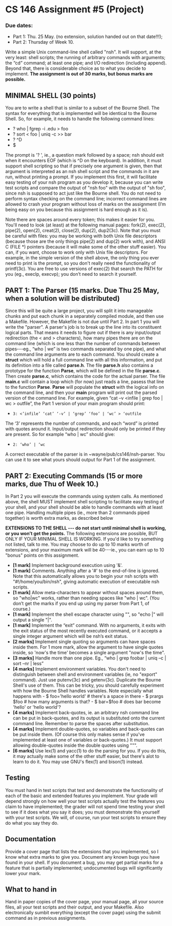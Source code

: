 # CS 146 Assignment #5 (Project)

### Due dates:
 - Part 1: Thu. 25  May.  (no extension, solution handed out on that date!!!);
 - Part 2: Thursday  of Week 10.

Write a simple Unix command-line shell called "nsh". It will support, at the very least: shell scripts; the running of arbitrary commands with arguments; the “cd” command; at least one pipe; and I/O redirection (including append). Beyond that, there is considerable choice as to what you decide to implement. **The assignment is out of 30 marks, but bonus marks are possible.**

## MINIMAL SHELL (30 points)
You are to write a shell that is similar to a subset of the Bourne Shell. The syntax for everything that is implemented will be identical to the Bourne Shell. So, for example, it needs to handle the following command lines:
  - ? who | fgrep -i .edu > foo
  - ? sort < foo | uniq -c >> bar
  - ? ^D
  - $

The prompt is '? ', ie., a question mark followed by a space; nsh should exit when it encounters EOF (which is ^D on the keyboard). In addition, it must support shell scripting so that if precisely one argument is given, then that argument is interpreted as an nsh shell script and the commands in it are run, without printing a prompt. If you implement this first, it will facilitate easy testing of your nsh program as you develop it, because you can write test scripts and compare the output of "nsh foo" with the output of "sh foo", since nsh is supposed to act just like the Bourne shell. You do not need to perform syntax checking on the command line; incorrect command lines are allowed to crash your program without loss of marks on the assignment (I’m being easy on you because this assignment is hard enough as it is).

Note there are spaces around every token; this makes it easier for you. You'll need to look (at least) at the following manual pages: fork(2), exec(2), pipe(2), open(2), creat(2), close(2), dup(2), dup2(3c). Note that you must be careful with files: you may be working with both Unix file descriptors (because those are the only things pipe(2) and dup(2) work with), and ANSI C (FILE *) pointers (because it will make some of the other stuff easier). You can, if you want, choose to work only with Unix file descriptors. For example, in the simple version of the shell above, the only thing you ever need to print is the prompt, so you don't really need the functionality of printf(3c). You are free to use versions of exec(2) that search the PATH for you (eg., execlp, execvp); you don’t need to search it yourself.

## PART 1: The Parser (15 marks. Due Thu 25 May, when a solution will be distributed)
Since this will be quite a large project, you will split it into manageable chunks and put each chunk in a separately compiled module, and then use a Makefile. However, the Makefile is not due until Part 2. In part 1 you will write the "parser". A parser's job is to break up the line into its constituent logical parts. That means it needs to figure out if there is any input/output redirection (the < and > characters), how many pipes there are on the command line (which is one less than the number of commands between pipes---eg., “who | we” is two commands separated by one pipe), and what the command line arguments are to each command. You should create a **struct** which will hold a full command line with all this information, and put its definition into a file called **parse.h**. The file **parse.h** also contains a prototype for the function **Parse**, which will be defined in the file **parse.c**. Then create **parse.c**, which contains the code for the actual parser. The file **main.c** will contain a loop which (for now) just reads a line, pasess that line to the function **Parse**. **Parse** will populate the **struct** with the logical info on the command line, and then your **main** program will print out the parsed version of the command line. For example, given “cat –v <infile | grep foo | wc > outfile”, the Part 1 version of your main program should print:
  - `3: <’infile’ ‘cat’ ‘-v’ | ‘grep’ ‘foo’ | ‘wc’ > ‘outfile`

The ‘3’ represents the number of commands, and each “word” is printed with quotes around it. Input/output redirection should only be printed if they are present. So for example “who | wc” should give:
  - `2: ‘who’ | ‘wc`

A correct executable of the parser is in ~wayne/pub/cs146/nsh-parser. You can use it to see what yours should output for Part 1 of the assignment.


## PART 2: Executing Commands (15 or more marks, due Thu of Week 10.)
In Part 2 you will execute the commands using system calls. As mentioned above, the shell MUST implement shell scripting to facilitate easy testing of your shell, and your shell should be able to handle commands with at least one pipe. Handling multiple pipes (ie., more than 2 commands piped together) is worth extra marks, as described below

**EXTENSIONS TO THE SHELL --- do not start until minimal shell is working, or you won’t get the points.** The following extensions are possible, BUT ONLY IF YOUR MINIMAL SHELL IS WORKING. If you'd like to try something not listed, talk to me. You may choose to do up to 10 marks worth of extensions, and your maximum mark will be 40---ie., you can earn up to 10 "bonus" points on this assignment.

  - **[1 mark]** Implement background execution using '&'.
  - **[1 mark]** Comments. Anything after a '#' to the end-of-line is ignored. Note that this automatically allows you to begin your nsh scripts with "#!/home/you/bin/nsh", giving automatic execution of executable nsh scripts.
  - **[1 mark]** Allow meta-characters to appear without spaces around them, so "who|wc" works, rather than needing spaces like "who | wc". (You don’t get the marks if you end up using my parser from Part 1, of course.)
  - **[1 mark]** Implement the shell escape character using "\", so "echo \|" will output a single "|".
  - **[1 mark]** Implement the “exit” command. With no arguments, it exits with the exit status of the most recently executed command, or it accepts a single integer argument which will be nsh’s exit status.
  - **[2 marks]** Implement single quoting so arguments can have spaces inside them. For 1 more mark, allow the argument to have single quotes inside, so 'now\'s the time' becomes a single argument "now's the time".
  - **[3 marks]** Handle more than one pipe. Eg., “who | grep foobar | uniq –c | sort –nr | less”
  - **[4 marks]** Implement environment variables. You don't need to distinguish between shell and environment variables (ie, no "export" command). Just use putenv(3c) and getenv(3c). Duplicate the Bourne Shell's use of them. This can be tricky, you should carefully experiment with how the Bourne Shell handles variables. Note especially what happens with
		- $ foo='hello world' # there's a space in there
		- $ prargs $foo # how many arguments is that?
		- $ bar=$foo # does bar become 'hello' or 'hello world'?
  - **[4 marks]** Implement back-quotes, ie. an arbitrary nsh command line can be put in back-quotes, and its output is substituted onto the current command line. Remember to parse the spaces after substitution.
  - **[4 marks]** Implement double-quotes, so variables and back-quotes can be put inside them. (Of course this only makes sense if you've implemented at least one of variables or back-quotes.) It must support allowing double-quotes inside the double quotes using "\"".
  - **[6 marks]** Use lex(1) and yacc(1) to do the parsing for you. If you do this, it may actually make some of the other stuff easier, but there's alot to learn to do it. You may use GNU's flex(1) and bison(1) instead.


## Testing
You must hand in test scripts that test and demonstrate the functionality of each of the basic and extended features you implement. Your grade will depend strongly on how well your test scripts actually test the features you claim to have implemented; the grader will not spend time testing your shell to see if it does what you say it does; you must demonstrate this yourself with your test scripts. We will, of course, run your test scripts to ensure they do what you say they do.

## Documentation
Provide a cover page that lists the extensions that you implemented, so I know what extra marks to give you. Document any known bugs you have found in your shell. If you document a bug, you may get partial marks for a feature that is partially implemented; undocumented bugs will significantly lower your mark.

## What to hand in
Hand in paper copies of the cover page, your manual page, all your source files, all your test scripts and their output, and your Makefile. Also electronically sumbit everything (except the cover page) using the submit command as in previous assignments.
